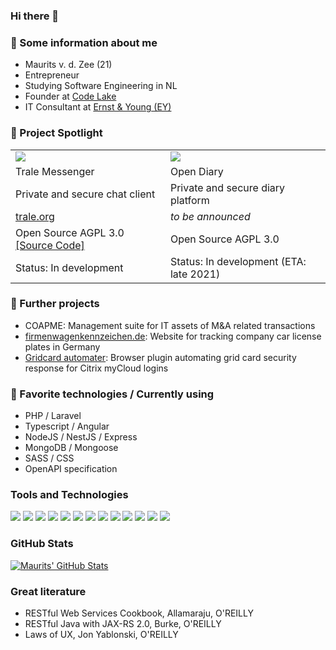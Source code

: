 ### Hi there 👋

### 🧍 Some information about me

- Maurits v. d. Zee (21)
- Entrepreneur
- Studying Software Engineering in NL
- Founder at [Code Lake](https://code-lake.com)
- IT Consultant at [Ernst & Young (EY)](https://ey.com)

### 🔭 Project Spotlight

<table style="border: none;">
    <tr>
        <td><img src="https://cdn.code-lake.com/github/trale.png"></td>
        <td><img src="https://cdn.code-lake.com/github/opendiary.png"></td>
    </tr>
    <tr>
        <td>Trale Messenger</td>
        <td>Open Diary</td>
    </tr>
    <tr>
        <td>Private and secure chat client</td>
        <td>Private and secure diary platform</td>
    </tr>
    <tr>
        <td><a href="https://trale.org">trale.org</a></td>
        <td style="font-style: italic;">to be announced</td>
    </tr>
    <tr>
        <td>Open Source AGPL 3.0 <a href="https://github.com/trale-org">[Source Code]</a></td>
        <td>Open Source AGPL 3.0</td>
    </tr>
    <tr>
        <td>Status: In development</td>
        <td>Status: In development (ETA: late 2021)</td>
    </tr>

</table>

### 🔭 Further projects

- COAPME: Management suite for IT assets of M&A related transactions
- [firmenwagenkennzeichen.de](https://firmenwagenkennzeichen.de): Website for tracking company car license plates in Germany
- [Gridcard automater](https://chrome.google.com/webstore/detail/gridcard-automater/cffjlgnkgncbjpnfkgcihodhojcgcfhe): Browser plugin automating grid card security response for Citrix myCloud logins

### 🌱 Favorite technologies / Currently using
- PHP / Laravel
- Typescript / Angular
- NodeJS / NestJS / Express
- MongoDB / Mongoose
- SASS / CSS
- OpenAPI specification

### Tools and Technologies

![](https://img.shields.io/badge/OS-Manjaro_Linux-informational?style=flat&logo=linux&logoColor=white&color=426ff5)
![](https://img.shields.io/badge/Editor-PHPStorm-informational?style=flat&logo=jetbrains&logoColor=white&color=426ff5)
![](https://img.shields.io/badge/Editor-IntelliJ_IDEA-informational?style=flat&logo=intellij-idea&logoColor=white&color=426ff5)
![](https://img.shields.io/badge/Code-PHP-informational?style=flat&logo=php&logoColor=white&color=426ff5)
![](https://img.shields.io/badge/Code-JavaScript-informational?style=flat&logo=javascript&logoColor=white&color=426ff5)
![](https://img.shields.io/badge/Code-HTML-informational?style=flat&logo=html5&logoColor=white&color=426ff5)
![](https://img.shields.io/badge/Code-CSS-informational?style=flat&logo=css3&logoColor=white&color=426ff5)
![](https://img.shields.io/badge/Code-Java-informational?style=flat&logo=java&logoColor=white&color=426ff5)
![](https://img.shields.io/badge/Tools-MySQL-informational?style=flat&logo=mysql&logoColor=white&color=426ff5)
![](https://img.shields.io/badge/Tools-Git-informational?style=flat&logo=git&logoColor=white&color=426ff5)
![](https://img.shields.io/badge/Framework-Laravel-informational?style=flat&logo=laravel&logoColor=white&color=426ff5)
![](https://img.shields.io/badge/Framework-Angular-informational?style=flat&logo=angular&logoColor=white&color=426ff5)
![](https://img.shields.io/badge/Spec-OpenAPI-informational?style=flat&logo=openapi-initiative&logoColor=white&color=426ff5)

### GitHub Stats

<a href="https://github.com/MauritsvanderZee/MauritsvanderZee">
  <img align="center" src="https://github-readme-stats.vercel.app/api?username=MauritsvanderZee&show_icons=true&include_all_commits=true&custom_title=Maurits' GitHub Stats&line_height=27&count_private=true&title_color=ffffff&text_color=c9cacc&icon_color=426ff5&bg_color=1d1f21" alt="Maurits' GitHub Stats" />
</a>

### Great literature

- RESTful Web Services Cookbook, Allamaraju, O'REILLY
- RESTful Java with JAX-RS  2.0, Burke, O'REILLY
- Laws of UX, Jon Yablonski, O'REILLY
